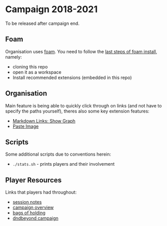 # Campaign 2018-2021
To be released after campaign end.

## Foam
Organisation uses [foam](https://foambubble.github.io/foam/).
You need to follow the [last steps of foam install](https://foambubble.github.io/foam/#getting-started), namely:
- cloning this repo
- open it as a workspace
- Install recommended extensions (embedded in this repo)

## Organisation
Main feature is being able to quickly click through on links (and not have to specify the paths yourself), theres also some key extension features:

- [Markdown Links: Show Graph](https://marketplace.visualstudio.com/items?itemName=tchayen.markdown-links)
- [Paste Image](https://marketplace.visualstudio.com/items?itemName=mushan.vscode-paste-image)

## Scripts
Some additional scripts due to conventions herein:

- `./stats.sh` - prints players and their involvement

## Player Resources
Links that players had throughout:

- [session notes](https://paper.dropbox.com/doc/Session-Notes-0oWR0cmuMrCW4LKxswa5n)
- [campaign overview](https://paper.dropbox.com/doc/Underdark-Underhandedness-ChiGXnq0KQmXRT80U5E52)
- [bags of holding](https://paper.dropbox.com/doc/Bag-of-Holding-hGxQwKOHsxgVkM1sjQnrX)
- [dndbeyond campaign](https://www.dndbeyond.com/campaigns/156017)
